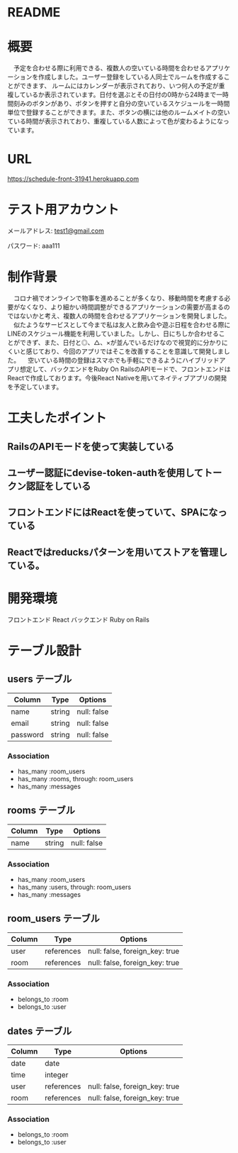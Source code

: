 # README

# 概要
　予定を合わせる際に利用できる、複数人の空いている時間を合わせるアプリケーションを作成しました。ユーザー登録をしている人同士でルームを作成することができます、
ルームにはカレンダーが表示されており、いつ何人の予定が重複しているか表示されています。日付を選ぶとその日付の0時から24時まで一時間刻みのボタンがあり、ボタンを押すと自分の空いているスケジュールを一時間単位で登録することができます。また、ボタンの横には他のルームメイトの空いている時間が表示されており、重複している人数によって色が変わるようになっています。

# URL
https://schedule-front-31941.herokuapp.com

# テスト用アカウント
メールアドレス: test1@gmail.com

パスワード: aaa111

# 制作背景
　コロナ禍でオンラインで物事を進めることが多くなり、移動時間を考慮する必要がなくなり、より細かい時間調整ができるアプリケーションの需要が高まるのではないかと考え、複数人の時間を合わせるアプリケーションを開発しました。
　似たようなサービスとして今まで私は友人と飲み会や遊ぶ日程を合わせる際にLINEのスケジュール機能を利用していました。しかし、日にちしか合わせることができず、また、日付と◎、△、×が並んでいるだけなので視覚的に分かりにくいと感じており、今回のアプリではそこを改善することを意識して開発しました。
　空いている時間の登録はスマホでも手軽にできるようにハイブリッドアプリ想定して、バックエンドをRuby On RailsのAPIモードで、フロントエンドはReactで作成しております。今後React Nativeを用いてネイティブアプリの開発を予定しています。

# 工夫したポイント
## RailsのAPIモードを使って実装している
## ユーザー認証にdevise-token-authを使用してトークン認証をしている
## フロントエンドにはReactを使っていて、SPAになっている
## Reactではreducksパターンを用いてストアを管理している。

# 開発環境
フロントエンド React
バックエンド Ruby on Rails

# テーブル設計

## users テーブル

| Column   | Type   | Options     |
| -------- | ------ | ----------- |
| name     | string | null: false |
| email    | string | null: false |
| password | string | null: false |

### Association

- has_many :room_users
- has_many :rooms, through: room_users
- has_many :messages

## rooms テーブル

| Column | Type   | Options     |
| ------ | ------ | ----------- |
| name   | string | null: false |

### Association

- has_many :room_users
- has_many :users, through: room_users
- has_many :messages

## room_users テーブル

| Column | Type       | Options                        |
| ------ | ---------- | ------------------------------ |
| user   | references | null: false, foreign_key: true |
| room   | references | null: false, foreign_key: true |

### Association

- belongs_to :room
- belongs_to :user

## dates テーブル

| Column  | Type       | Options                        |
| ------- | ---------- | ------------------------------ |
| date    | date       |                                |
| time    | integer    |                                |
| user    | references | null: false, foreign_key: true |
| room    | references | null: false, foreign_key: true |

### Association

- belongs_to :room
- belongs_to :user


